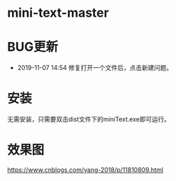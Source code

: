 mini-text-master
=======
BUG更新
=======
 * 2019-11-07 14:54 修复打开一个文件后，点击新建问题。

安装
=======
无需安装，只需要双击dist文件下的miniText.exe即可运行。

效果图
=======
https://www.cnblogs.com/yang-2018/p/11810809.html
